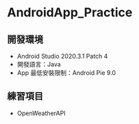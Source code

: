 # AndroidApp_Practice

## 開發環境
* Android Studio 2020.3.1 Patch 4
* 開發語言：Java
* App 最低安裝限制：Android Pie 9.0

## 練習項目
* OpenWeatherAPI
